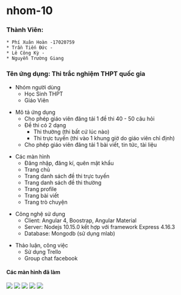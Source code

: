 # nhom-10
### Thành Viên: 
```
* Phí Xuân Hoàn -17020759
* Trần Tiến Đức -
* Lê Công Kỳ -
* Nguyễn Trường Giang
```
### Tên ứng dụng: Thi trắc nghiệm THPT quốc gia
<ul>
  <li>Nhóm người dùng
    <ul>
      <li>Học Sinh THPT</li>
      <li>Giáo Viên </li>
    </ul>
  </li>
</ul>

<ul>
  <li>Mô tả ứng dụng
    <ul>
      <li>Cho phép giáo viên đăng tải 1 đề thi 40 - 50 câu hỏi</li>
      <li>Đề thi có 2 dạng 
        <ul>
          <li>Thi thường (thi bất cứ lúc nào)</li>
          <li>Thi trực tuyến (thi vào 1 khung giờ do giáo viên chỉ định)</li>
        </ul>
      </li>
      <li>Cho phép giáo viên đăng tải 1 bài viết, tin tức, tài liệu</li>
    </ul>
  </li>
</ul>

<ul>
  <li>Các màn hình
    <ul>
      <li>Đăng nhập, đăng kí, quên mật khẩu</li>
      <li>Trang chủ </li>
      <li>Trang danh sách đề thi trực tuyến </li>
      <li>Trang danh sách đề thi thường </li>
      <li>Trang profile </li>
      <li>Trang bài viết </li>
      <li>Trang trò chuyện </li>
    </ul>
  </li>
</ul>

<ul>
  <li>Công nghệ sử dụng
    <ul>
      <li>Client: Angular 4, Boostrap, Angular Material </li>
      <li>Server: Nodejs 10.15.0 kết hợp với framework Express 4.16.3 </li>
      <li>Database: Mongodb (sử dụng mlab) </li>
    </ul>
  </li>
</ul>
<ul>
  <li>Thảo luận, công việc
    <ul>
      <li>Sử dụng Trello </li>
      <li>Group chat facebook </li>
    </ul>
  </li>
</ul>

#### Các màn hình đã làm

<img src="https://github.com/hoanphi2201/INT2208-8-2019/blob/master/nhom-10/week1_image/home.png" >

<img src="https://github.com/hoanphi2201/INT2208-8-2019/blob/master/nhom-10/week1_image/users.png">

<img src="https://github.com/hoanphi2201/INT2208-8-2019/blob/master/nhom-10/week1_image/fixbar.png">

<img src="https://github.com/hoanphi2201/INT2208-8-2019/blob/master/nhom-10/week1_image/login.png">

<img src="https://github.com/hoanphi2201/INT2208-8-2019/blob/master/nhom-10/week1_image/test.png">
